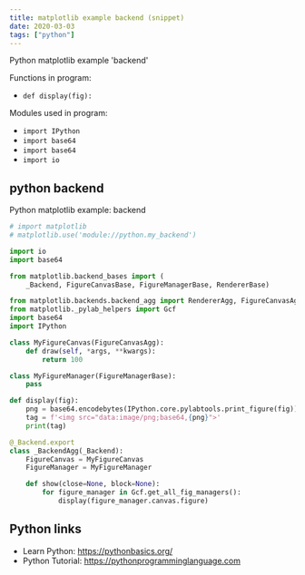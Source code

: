 ```yaml
---
title: matplotlib example backend (snippet)
date: 2020-03-03
tags: ["python"]
---
```

Python matplotlib example 'backend'

Functions in program: 
* `def display(fig):`

Modules used in program: 
* `import IPython`
* `import base64`
* `import base64`
* `import io`

## python backend

Python matplotlib example: backend

```python
# import matplotlib                                                                                                                                                                                   
# matplotlib.use('module://python.my_backend')

import io
import base64

from matplotlib.backend_bases import (
    _Backend, FigureCanvasBase, FigureManagerBase, RendererBase)

from matplotlib.backends.backend_agg import RendererAgg, FigureCanvasAgg, FigureManagerBase
from matplotlib._pylab_helpers import Gcf
import base64
import IPython

class MyFigureCanvas(FigureCanvasAgg):
    def draw(self, *args, **kwargs):
        return 100

class MyFigureManager(FigureManagerBase):
    pass

def display(fig):
    png = base64.encodebytes(IPython.core.pylabtools.print_figure(fig))   
    tag = f'<img src="data:image/png;base64,{png}">'
    print(tag)

@_Backend.export
class _BackendAgg(_Backend):
    FigureCanvas = MyFigureCanvas
    FigureManager = MyFigureManager

    def show(close=None, block=None):
        for figure_manager in Gcf.get_all_fig_managers():
            display(figure_manager.canvas.figure)


```

## Python links

- Learn Python: https://pythonbasics.org/
- Python Tutorial: https://pythonprogramminglanguage.com
